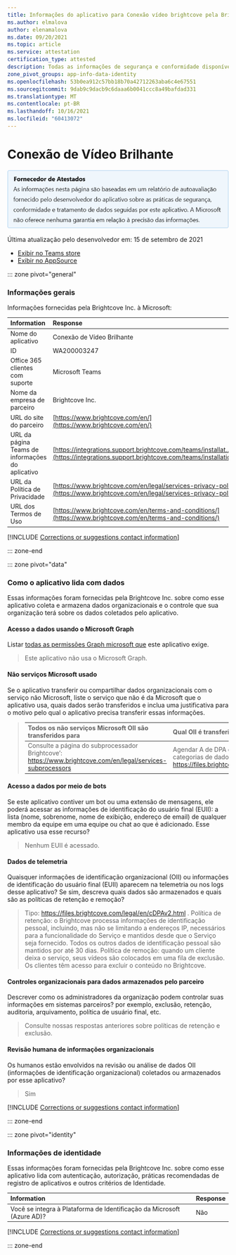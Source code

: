 ```yaml
---
title: Informações do aplicativo para Conexão vídeo brightcove pela Brightcove Inc.
ms.author: elmalova
author: elenamalova
ms.date: 09/20/2021
ms.topic: article
ms.service: attestation
certification_type: attested
description: Todas as informações de segurança e conformidade disponíveis para o Brightcove Video Conexão, suas políticas de tratamento de dados, suas Microsoft Cloud App Security de catálogo de aplicativos e informações de segurança/conformidade no Registro STAR do CSA.
zone_pivot_groups: app-info-data-identity
ms.openlocfilehash: 53b0ea912c57bb18b70a42712263aba6c4e67551
ms.sourcegitcommit: 9dab9c9dacb9c6daaa6b0041ccc8a49bafdad331
ms.translationtype: MT
ms.contentlocale: pt-BR
ms.lasthandoff: 10/16/2021
ms.locfileid: "60413072"
---
```

# <a name="brightcove-video-connect"></a>Conexão de Vídeo Brilhante

<p></p>
<img alt="Publisher Attestation: The information on this page is based on a self-assessment report provided by the app developer on the security, compliance, and data handling practices followed by this app. Microsoft makes no guarantees regarding the accuracy of the information." src="../media/attested.png" width="650" />
<p>Última atualização pelo desenvolvedor em: 15 de setembro de 2021</p>

* <a href="https://teams.microsoft.com/l/app/af7b350c-9e21-49a2-98b8-679327ed31c3" target="_blank">Exibir no Teams store</a>
* <a href="https://appsource.microsoft.com/product/office/WA200003247" target="_blank">Exibir no AppSource</a>

::: zone pivot="general"

### <a name="general-information"></a>Informações gerais

Informações fornecidas pela Brightcove Inc. à Microsoft:

| **Information** | **Response** |
|:----------------|:-------------|
| Nome do aplicativo | Conexão de Vídeo Brilhante |
| ID | WA200003247 |
| Office 365 clientes com suporte | Microsoft Teams |
| Nome da empresa de parceiro | Brightcove Inc. |
| URL do site do parceiro | [https://www.brightcove.com/en/](https://www.brightcove.com/en/) |
| URL da página Teams de informações do aplicativo | [https://integrations.support.brightcove.com/teams/installat...](https://integrations.support.brightcove.com/teams/installation.html) |
| URL da Política de Privacidade | [https://www.brightcove.com/en/legal/services-privacy-policy](https://www.brightcove.com/en/legal/services-privacy-policy) |
| URL dos Termos de Uso | [https://www.brightcove.com/en/terms-and-conditions/](https://www.brightcove.com/en/terms-and-conditions/) |

 [!INCLUDE [Corrections or suggestions contact information](../includes/corrections-or-suggestions.md)]

::: zone-end

::: zone pivot="data"

### <a name="how-the-app-handles-data"></a>Como o aplicativo lida com dados

Essas informações foram fornecidas pela Brightcove Inc. sobre como esse aplicativo coleta e armazena dados organizacionais e o controle que sua organização terá sobre os dados coletados pelo aplicativo.

#### <a name="data-access-using-microsoft-graph"></a>Acesso a dados usando o Microsoft Graph

Listar [todas as permissões Graph microsoft que](https://docs.microsoft.com/graph/permissions-reference) este aplicativo exige.

>Este aplicativo não usa o Microsoft Graph.


#### <a name="non-microsoft-services-used"></a>Não serviços Microsoft usado

Se o aplicativo transferir ou compartilhar dados organizacionais com o serviço não Microsoft, liste o serviço que não é da Microsoft que o aplicativo usa, quais dados serão transferidos e inclua uma justificativa para o motivo pelo qual o aplicativo precisa transferir essas informações.

>| **Todos os não serviços Microsoft OII são transferidos para** |  **Qual OII é transferido?** | **Justificativa para transferir o OII?** |
>|:-----------------------------------------------------|:------------------------------|:----------------------------------------|
>| Consulte a página do subprocessador Brightcove&#8217;: https://www.brightcove.com/en/legal/services-subprocessors | Agendar A de DPA do Brightcove&#8217;lista as categorias de dados processados: https://files.brightcove.com/legal/en/cDPAv2.html | Agendar um DPA do Brightcove&#8217;lista os motivos para o processamento desses dados: https://files.brightcove.com/legal/en/cDPAv2.html |

#### <a name="data-access-via-bots"></a>Acesso a dados por meio de bots

Se este aplicativo contiver um bot ou uma extensão de mensagens, ele poderá acessar as informações de identificação do usuário final (EUII): a lista (nome, sobrenome, nome de exibição, endereço de email) de qualquer membro da equipe em uma equipe ou chat ao que é adicionado. Esse aplicativo usa esse recurso?

>Nenhum EUII é acessado.


#### <a name="telemetry-data"></a>Dados de telemetria

Quaisquer informações de identificação organizacional (OII) ou informações de identificação do usuário final (EUII) aparecem na telemetria ou nos logs desse aplicativo? Se sim, descreva quais dados são armazenados e quais são as políticas de retenção e remoção?

>Tipo: https://files.brightcove.com/legal/en/cDPAv2.html . Política de retenção: o Brightcove processa informações de identificação pessoal, incluindo, mas não se limitando a endereços IP, necessários para a funcionalidade do Serviço e mantidos desde que o Serviço seja fornecido. Todos os outros dados de identificação pessoal são mantidos por até 30 dias. Política de remoção: quando um cliente deixa o serviço, seus vídeos são colocados em uma fila de exclusão. Os clientes têm acesso para excluir o conteúdo no Brightcove.

#### <a name="organizational-controls-for-data-stored-by-partner"></a>Controles organizacionais para dados armazenados pelo parceiro

Descrever como os administradores da organização podem controlar suas informações em sistemas parceiros? por exemplo, exclusão, retenção, auditoria, arquivamento, política de usuário final, etc.

>Consulte nossas respostas anteriores sobre políticas de retenção e exclusão.

#### <a name="human-review-of-organizational-information"></a>Revisão humana de informações organizacionais

Os humanos estão envolvidos na revisão ou análise de dados OII (informações de identificação organizacional) coletados ou armazenados por esse aplicativo?

>Sim

[!INCLUDE [Corrections or suggestions contact information](../includes/corrections-or-suggestions.md)]

::: zone-end


::: zone pivot="identity"

### <a name="identity-information"></a>Informações de identidade

Essas informações foram fornecidas pela Brightcove Inc. sobre como esse aplicativo lida com autenticação, autorização, práticas recomendadas de registro de aplicativos e outros critérios de Identidade.

| **Information** | **Response** |
|:----------------|:-------------|
| Você se integra à Plataforma de Identificação da Microsoft (Azure AD)?  | Não |

[!INCLUDE [Corrections or suggestions contact information](../includes/corrections-or-suggestions.md)]

::: zone-end

